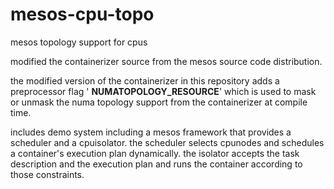 # mesos-cpu-topo
mesos topology support for cpus

modified the containerizer source from the mesos source code distribution.

the modified version of the containerizer in this repository adds a 
preprocessor flag ' __NUMATOPOLOGY_RESOURCE__' which is used to mask or 
unmask the numa topology support from the containerizer at compile time.

includes demo system including a mesos framework that provides a scheduler
and a cpuisolator. the scheduler selects cpunodes and schedules a 
container's execution plan dynamically. the isolator accepts the task 
description and the execution plan and runs the container according to 
those constraints.

